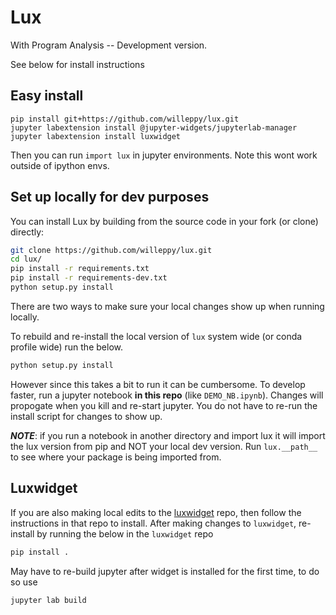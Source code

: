 # Lux 
With Program Analysis -- Development version. 

See below for install instructions

## Easy install
```
pip install git+https://github.com/willeppy/lux.git
jupyter labextension install @jupyter-widgets/jupyterlab-manager
jupyter labextension install luxwidget
```

Then you can run `import lux` in jupyter environments. Note this wont work outside of ipython envs.

## Set up locally for dev purposes

You can install Lux by building from the source code in your fork (or clone) directly:
```bash
git clone https://github.com/willeppy/lux.git
cd lux/
pip install -r requirements.txt
pip install -r requirements-dev.txt
python setup.py install
```

There are two ways to make sure your local changes show up when running locally. 

To rebuild and re-install the local version of `lux` system wide (or conda profile wide) run the below.
```bash
python setup.py install
```

However since this takes a bit to run it can be cumbersome. To develop faster, run a jupyter notebook __in this repo__ (like `DEMO_NB.ipynb`). Changes will propogate when you kill and re-start jupyter. You do not have to re-run the install script for changes to show up.

__*NOTE*__: if you run a notebook in another directory and import lux it will import the lux version from pip and NOT your local dev version. Run `lux.__path__` to see where your package is being imported from.

## Luxwidget

If you are also making local edits to the [luxwidget](https://github.com/willeppy/lux-widget) repo, then follow the instructions in that repo to install. After making changes to `luxwidget`, re-install by running the below in the `luxwidget` repo

```bash
pip install . 
```

May have to re-build jupyter after widget is installed for the first time, to do so use
```bash
jupyter lab build
```
